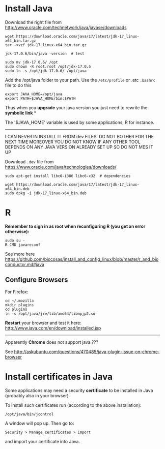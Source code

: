 Install Java
============

Download the right file from <http://www.oracle.com/technetwork/java/javase/downloads>

    wget https://download.oracle.com/java/17/latest/jdk-17_linux-x64_bin.tar.gz
    tar -xvzf jdk-17_linux-x64_bin.tar.gz

    jdk-17.0.6/bin/java -version  # test

    sudo mv jdk-17.0.6/ /opt
    sudo chown -R root.root /opt/jdk-17.0.6
    sudo ln -s /opt/jdk-17.0.6/ /opt/java

Add the /opt/java folder to your path. Use the `/etc/profile` or .etc `.bashrc` file to do this

    export JAVA_HOME=/opt/java
    export PATH=$JAVA_HOME/bin:$PATH

Thus when you __upgrade__ your java version you just need to rewrite the __symbolic link__ * 

The '$JAVA_HOME' variable is used by some applications, R for instance.

--------------------------------------------------------------------------------

I CAN NEVER IN INSTALL IT FROM dev FILES. DO NOT BOTHER FOR THE NEXT TIME
MOREOVER YOU DO NOT KNOW IF ANY OTHER TOOL DEPENDS ON ANY JAVA VERSION ALREADY SET UP SO DO NOT MES IT UP

Download `.dev` file from <https://www.oracle.com/java/technologies/downloads/>

    sudo apt-get install libc6-i386 libc6-x32  # dependencies

    wget https://download.oracle.com/java/17/latest/jdk-17_linux-x64_bin.deb
    sudo dpkg -i jdk-17_linux-x64_bin.deb

# R

__Remember to sign in as root when reconfiguring R (you get an error otherwise):__

    sudo su -
    R CMD javareconf

See more here https://github.com/biocosas/install_and_config_linux/blob/master/r_and_bioconductor.md#java




Configure Browsers
------------------

For Firefox:

    cd ~/.mozilla
    mkdir plugins
    cd plugins
    ln -s /opt/java/jre/lib/amd64/libnpjp2.so

__Restart__ your browser and test it here: <http://www.java.com/en/download/installed.jsp>

--------------------

Apparently __Chrome__ does not support java ???

See <http://askubuntu.com/questions/470485/java-plugin-issue-on-chrome-browser>


Install certificates in Java
============================

Some applications may need a security __certificate__ to be installed in Java (probably also in your browser)

To install such certificates run (according to the above installation): 

    /opt/java/bin/jcontrol
    
A window will pop up. Then go to: 

    Security > Manage certificates > Import

and import your certificate into Java.





